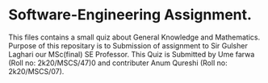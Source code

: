 # Software-Engineering Assignment.
This files contains a small quiz about General Knowledge and Mathematics. 
Purpose of this repositary is to Submission of assignment to Sir Gulsher Laghari our MSc(final) SE Professor. 
This Quiz is Submitted by Ume farwa (Roll no: 2k20/MSCS/47)0 and contributer Anum Qureshi (Roll no: 2k20/MSCS/07). 
